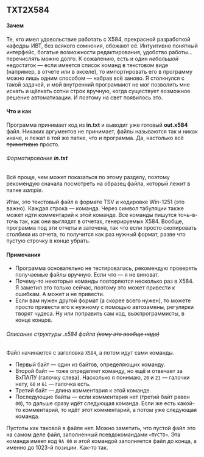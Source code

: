 ## TXT2X584
#### Зачем
Те, кто имел удовольствие работать с X584, прекрасной разработкой кафедры ИВТ, без всякого сомнения, обожают её. Интуитивно понятный интерфейс, богатые возможности редактирования, удобство работы... перечислять можно долго. К сожалению, есть и один *небольшой* недостаток — если имеется список команд в текстовом виде (например, в отчете или в экселе), то импортировать его в программу можно лишь одним способом — набрав всё заново. Я столкнулся с такой задачей, и мой внутренний программист не мог позволить мне искать и щёлкать сотни строк вручную, когда существует возможное решение автоматизации. И поэтому на свет появилось это.
#### Что и как
Программа принимает код из **in.txt** и выводит уже готовый **out.x584** файл. Никаких аргументов не принимает, файлы называются так и никак иначе, и лежат в той же папке, что и программа. Да, настолько всё ~~примитивно~~ просто.
###### Форматирование **in.txt**
Всё проще, чем может показаться по этому разделу, поэтому рекомендую сначала посмотреть на образец файла, который лежит в папке *sample*.

Итак, это текстовый файл в формате TSV и кодировке Win-1251 (это важно). Каждая строка — команда. Через символ табуляции также может идти комментарий к этой команде. Все команды пишутся точь-в-точь так, как они выглядят в отчетах, генерируемых X584. Вообще, программа под эти отчеты и заточена, так что если просто скопировать столбики из отчета, то получится как раз нужный формат, разве что пустую строчку в конце убрать.
#### Примечания
* Программа основательно не тестировалась, рекомендую проверять получаемые файлы вручную. Если что — я не виноват.
* Почему-то некоторые команды повторяются несколько раз в X584. Я заметил это только сейчас, поэтому это может привести к ошибкам. А может и не привести.
* Если вам нужен другой формат (а скорее всего нужен), то можете просто привести его к нужному с помощью автозамены, регулярки творят чудеса. Ну или поправить сам код, выжпрограммисты, в конце концов.
###### Описание структуры *.x584* файла ~~(кому это вообще надо)~~
Файл начинается с заголовка `X584`, а потом идут сами команды.
* Первый байт — один из байтов, определяющих команду.
* Второй байт — тоже определяет команду, но ещё и отвечает за ВхПАЛУ (галочку слева). Насколько я понимаю, `20` и `21` — галочки нету, `60` и `61` — галочка есть.
* Третий байт — длина комментария к этой команде.
* Последующие байты — если комментария нет (третий байт равен `00`), то дальше сразу идёт следующая команда. Если же есть какой-то комментарий, то идёт этот комментарий, а потом уже следующая команда.


Пустоты как таковой в файле нет. Можно заметить, что пустой файл это на самом деле файл, заполненный псевдокомандами `<ПУСТО>`. Эта команда имеет код `9A 00` и этой командой заполняется файл до конца, а именно до 1023-й позиции. Как-то так.
